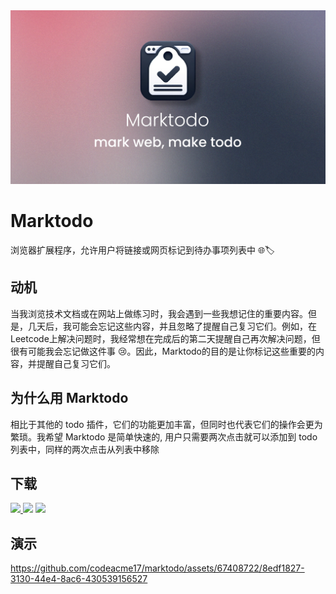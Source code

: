 <img src="/docs/social.png"/>

<h1>Marktodo</h1>

浏览器扩展程序，允许用户将链接或网页标记到待办事项列表中 🌐🏷️

## 动机

当我浏览技术文档或在网站上做练习时，我会遇到一些我想记住的重要内容。但是，几天后，我可能会忘记这些内容，并且忽略了提醒自己复习它们。例如，在Leetcode上解决问题时，我经常想在完成后的第二天提醒自己再次解决问题，但很有可能我会忘记做这件事 😢。因此，Marktodo的目的是让你标记这些重要的内容，并提醒自己复习它们。

## 为什么用 Marktodo

相比于其他的 todo 插件，它们的功能更加丰富，但同时也代表它们的操作会更为繁琐。我希望 Marktodo 是简单快速的, 用户只需要两次点击就可以添加到 todo 列表中，同样的两次点击从列表中移除

## 下载

<p>
  <a href="https://addons.mozilla.org/firefox/addon/marktodo/">
    <img height="60" src="https://blog.mozilla.org/addons/files/2020/04/get-the-addon-fx-apr-2020.svg">
  </a>
  <img height="60" src="https://storage.googleapis.com/web-dev-uploads/image/WlD8wC6g8khYWPJUsQceQkhXSlv1/iNEddTyWiMfLSwFD6qGq.png"/>
  <img height="60" src="https://upload.wikimedia.org/wikipedia/commons/thumb/f/f7/Get_it_from_Microsoft_Badge.svg/320px-Get_it_from_Microsoft_Badge.svg.png"/>
</p>

## 演示

https://github.com/codeacme17/marktodo/assets/67408722/8edf1827-3130-44e4-8ac6-430539156527

